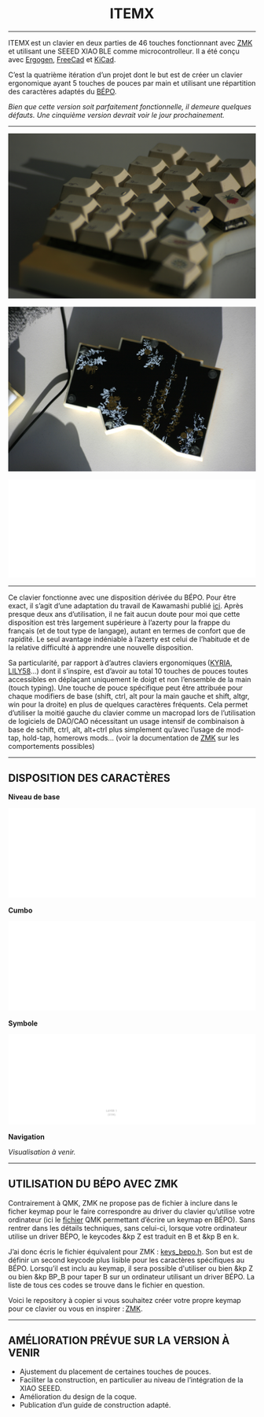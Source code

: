 <h1 align="center">ITEMX</h1>


***


ITEMX est un clavier en deux parties de 46 touches fonctionnant avec [ZMK](https://github.com/zmkfirmware/zmk) et utilisant une SEEED XIAO BLE comme microcontrolleur. Il a été conçu avec [Ergogen](https://github.com/ergogen/ergogen), [FreeCad](https://www.freecad.org/) et [KiCad](https://www.kicad.org/).


C’est la quatrième itération d’un projet dont le but est de créer un clavier ergonomique ayant 5 touches de pouces par main et utilisant une répartition des caractères adaptés du [BÉPO](https://bepo.fr/wiki/Accueil).


_Bien que cette version soit parfaitement fonctionnelle, il demeure quelques défauts. Une cinquième version devrait voir le jour prochainement._


***

![ITEMX](/docs/images/ITEMX1.JPG)


![ITEMX2](/docs/images/ITEMX2.JPG)


![ITEMX3](/docs/images/key3.png)

***


Ce clavier fonctionne avec une disposition dérivée du BÉPO. Pour être exact, il s’agit d’une adaptation du travail de Kawamashi publié [ici](https://forum.bepo.fr/viewtopic.php?id=1696). Après presque deux ans d’utilisation, il ne fait aucun doute pour moi que cette disposition est très largement supérieure à l’azerty pour la frappe du français (et de tout type de langage), autant en termes de confort que de rapidité. Le seul avantage indéniable à l’azerty est celui de l’habitude et de la relative difficulté à apprendre une nouvelle disposition.


Sa particularité, par rapport à d’autres claviers ergonomiques ([KYRIA](https://github.com/foostan/crkbd), [LILY58](https://github.com/kata0510/Lily58)...) dont il s’inspire, est d’avoir au total 10 touches de pouces toutes accessibles en déplaçant uniquement le doigt et non l’ensemble de la main (touch typing). Une touche de pouce spécifique peut être attribuée pour chaque modifiers de base (shift, ctrl, alt pour la main gauche et shift, altgr, win pour la droite) en plus de quelques caractères fréquents. Cela permet d’utiliser la moitié gauche du clavier comme un macropad lors de l’utilisation de logiciels de DAO/CAO nécessitant un usage intensif de combinaison à base de schift, ctrl, alt, alt+ctrl plus simplement qu’avec l’usage de mod-tap, hold-tap, homerows mods... (voir la documentation de [ZMK](https://zmk.dev/docs) sur les comportements possibles)


***


## DISPOSITION DES CARACTÈRES


**Niveau de base**


![BASE](/docs/images/1x/base.png)


**Cumbo**


![CUMBO](/docs/images/1x/cumbo.png)


**Symbole**


![SYM](/docs/images/1x/sym.png)


**Navigation**


_Visualisation à venir._


***


## UTILISATION DU BÉPO AVEC ZMK


Contrairement à QMK, ZMK ne propose pas de fichier à inclure dans le ficher keymap pour le faire correspondre au driver du clavier qu’utilise votre ordinateur (ici le [fichier](https://github.com/qmk/qmk_firmware/blob/master/quantum/keymap_extras/keymap_bepo.h) QMK permettant d’écrire un keymap en BÉPO). Sans rentrer dans les détails techniques, sans celui-ci, lorsque votre ordinateur utilise un driver BÉPO, le keycodes &kp Z est traduit en B et &kp B en k.


J’ai donc écris le fichier équivalent pour ZMK : [keys_bepo.h](https://github.com/MartinDrillon/zmk-config-ITEMX/blob/main/config/keys_bepo.h). Son but est de définir un second keycode plus lisible pour les caractères spécifiques au BÉPO. Lorsqu’il est inclu au keymap, il sera possible d'utiliser ou bien &kp Z ou bien &kp BP_B pour taper B sur un ordinateur utilisant un driver BÉPO. La liste de tous ces codes se trouve dans le fichier en question.


Voici le repository à copier si vous souhaitez créer votre propre keymap pour ce clavier ou vous en inspirer : [ZMK](https://github.com/MartinDrillon/zmk-config-ITEMX).


***


## AMÉLIORATION PRÉVUE SUR LA VERSION À VENIR


- Ajustement du placement de certaines touches de pouces.
- Faciliter la construction, en particulier au niveau de l’intégration de la XIAO SEEED.
- Amélioration du design de la coque.
- Publication d’un guide de construction adapté.

